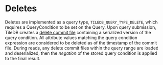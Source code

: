 # Deletes

Deletes are implemented as a query type, `TILEDB_QUERY_TYPE_DELETE`, which requires
a QueryCondition to be set on the Query. Upon query submission, TileDB creates a [delete commit file](https://github.com/TileDB-Inc/TileDB/blob/dev/format_spec/delete_commit_file.md) containing a serialized version of the query condition. All attribute values matching the query condition expression are considered to be deleted as of the timestamp of the commit file. During reads, any delete commit files within the query range are loaded and deserialized, then the _negation_ of the stored query condition is applied to the final result.